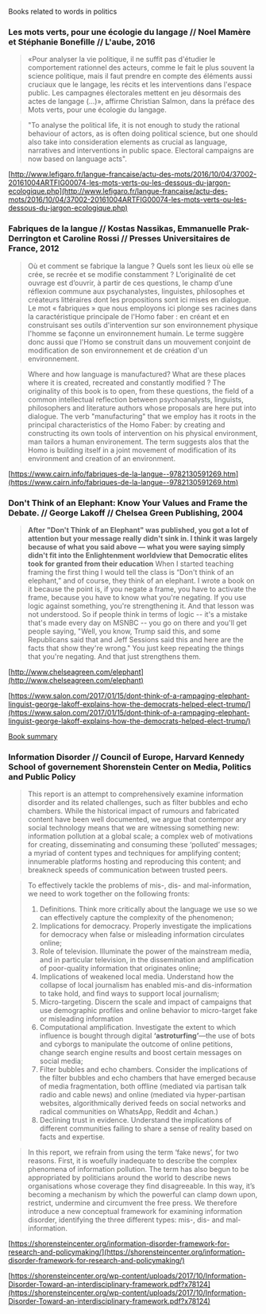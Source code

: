 Books related to words in politics

### **Les mots verts**, pour une écologie du langage // Noel Mamère et Stéphanie Bonefille // L'aube, 2016

> «Pour analyser la vie politique, il ne suffit pas d'étudier le comportement rationnel des acteurs, comme le fait le plus souvent la science politique, mais il faut prendre en compte des éléments aussi cruciaux que le langage, les récits et les interventions dans l'espace public. Les campagnes électorales mettent en jeu désormais des actes de langage (…)», affirme Christian Salmon, dans la préface des Mots verts, pour une écologie du langage.

> "To analyse the political life, it is not enough to study the rational behaviour of actors, as is often doing political science, but one should also take into consideration elements as crucial as language, narratives and interventions in public space. Electoral campaigns are now based on language acts".

[http://www.lefigaro.fr/langue-francaise/actu-des-mots/2016/10/04/37002-20161004ARTFIG00074-les-mots-verts-ou-les-dessous-du-jargon-ecologique.php](http://www.lefigaro.fr/langue-francaise/actu-des-mots/2016/10/04/37002-20161004ARTFIG00074-les-mots-verts-ou-les-dessous-du-jargon-ecologique.php)

### **Fabriques de la langue** // Kostas Nassikas, Emmanuelle Prak-Derrington et Caroline Rossi // Presses Universitaires de France, 2012

> Où et comment se fabrique la langue ? Quels sont les lieux où elle se crée, se recrée et se modifie constamment ? L’originalité de cet ouvrage est d’ouvrir, à partir de ces questions, le champ d’une réflexion commune aux psychanalystes, linguistes, philosophes et créateurs littéraires dont les propositions sont ici mises en dialogue. Le mot « fabriques » que nous employons ici plonge ses racines dans la caractéristique principale de l'Homo faber : en créant et en construisant ses outils d'intervention sur son environnement physique l'homme se façonne un environnement humain. Le terme suggère donc aussi que l'Homo se construit dans un mouvement conjoint de modification de son environnement et de création d'un environnement.

> Where and how language is manufactured? What are these places where it is created, recreated and constantly modified ? The originality of this book is to open, from these questions, the field of a common intellectual reflection between psychoanalysts, linguists, philosophers and literature authors whose proposals are here put into dialogue. The verb "manufacturing" that we employ has it roots in the principal characteristics of the Homo Faber: by creating and constructing its own tools of intervention on his physical environment, man tailors a human environement. The term suggests alos that the Homo is building itself in a joint movement of modification of its environment and creation of an environment.

[https://www.cairn.info/fabriques-de-la-langue--9782130591269.htm](https://www.cairn.info/fabriques-de-la-langue--9782130591269.htm)

### **Don't Think of an Elephant: Know Your Values and Frame the Debate.** // George Lakoff // Chelsea Green Publishing, 2004

> **After "Don't Think of an Elephant" was published, you got a lot of attention but your message really didn't sink in. I think it was largely because of what you said above — what you were saying simply didn't fit into the Enlightenment worldview that Democratic elites took for granted from their education**
> When I started teaching framing the first thing I would tell the class is “Don't think of an elephant,” and of course, they think of an elephant. I wrote a book on it because the point is, if you negate a frame, you have to activate the frame, because you have to know what you're negating. If you use logic against something, you're strengthening it. And that lesson was not understood. So if people think in terms of logic -- it's a mistake that's made every day on MSNBC -- you go on there and you'll get people saying, "Well, you know, Trump said this, and some Republicans said that and Jeff Sessions said this and here are the facts that show they're wrong." You just keep repeating the things that you're negating. And that just strengthens them. 

[http://www.chelseagreen.com/elephant](http://www.chelseagreen.com/elephant)

[https://www.salon.com/2017/01/15/dont-think-of-a-rampaging-elephant-linguist-george-lakoff-explains-how-the-democrats-helped-elect-trump/](https://www.salon.com/2017/01/15/dont-think-of-a-rampaging-elephant-linguist-george-lakoff-explains-how-the-democrats-helped-elect-trump/)

[Book summary](https://shorensteincenter.org/wp-content/uploads/2017/10/Information-Disorder-Toward-an-interdisciplinary-framework.pdf?x78124)

### **Information Disorder** // Council of Europe, Harvard Kennedy School of governement Shorenstein Center on Media, Politics and Public Policy

> This report is an attempt to comprehensively examine information disorder and its related challenges, such as filter bubbles and echo chambers. While the historical impact of rumours and fabricated content have been well documented, we argue that contempor ary social technology means that we are witnessing something new: information pollution at a global scale; a complex web of motivations for creating, disseminating and consuming these ‘polluted’ messages; a myriad of content types and techniques for amplifying content; innumerable platforms hosting and reproducing this content; and breakneck speeds of communication between trusted peers.

> To effectively tackle the problems of mis-, dis- and mal-information, we need to work together on the following fronts:
> 1. Definitions.
> Think more critically about the language we use so we can effectively capture the complexity of the phenomenon;
> 2. Implications for democracy.
> Properly investigate the implications for democracy when false or misleading information circulates online;
> 3. Role of television.
> Illuminate the power of the mainstream media, and in particular television, in the dissemination and amplification of poor-quality information that originates online;
> 4. Implications of weakened local media.
> Understand how the collapse of local journalism has enabled mis-and dis-information to take hold, and find ways to support local journalism;
> 5. Micro-targeting.
> Discern the scale and impact of campaigns that use demographic profiles and online behavior to micro-target fake or misleading information
> 6. Computational amplification.
> Investigate the extent to which influence is bought through digital **‘astroturfing’**—the use of bots and cyborgs to manipulate the outcome of online petitions, change search engine results and boost certain messages on social media;
> 7. Filter bubbles and echo chambers.
> Consider the implications of the filter bubbles and echo chambers that have emerged because of media fragmentation, both offline (mediated via partisan talk radio and cable news) and online (mediated via hyper-partisan websites, algorithmically derived feeds on social networks and radical communities on WhatsApp, Reddit and 4chan.)
> 8. Declining trust in evidence.
> Understand the implications of different communities failing to share a sense of reality based on facts and expertise.

> In this report, we refrain from using the term ‘fake news’, for two reasons. First, it is woefully inadequate to describe the complex phenomena of information pollution. The term has also begun to be appropriated by politicians around the world to describe news organisations whose coverage they find disagreeable. In this way, it’s becoming a mechanism by which the powerful can clamp down upon, restrict, undermine and circumvent the free press. We therefore introduce a new conceptual framework for examining information disorder, identifying the three different types: mis-, dis- and mal-information. 

[https://shorensteincenter.org/information-disorder-framework-for-research-and-policymaking/](https://shorensteincenter.org/information-disorder-framework-for-research-and-policymaking/)

[https://shorensteincenter.org/wp-content/uploads/2017/10/Information-Disorder-Toward-an-interdisciplinary-framework.pdf?x78124](https://shorensteincenter.org/wp-content/uploads/2017/10/Information-Disorder-Toward-an-interdisciplinary-framework.pdf?x78124)